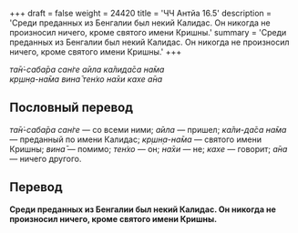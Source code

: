 +++
draft = false
weight = 24420
title = 'ЧЧ Антйа 16.5'
description = 'Среди преданных из Бенгалии был некий Калидас. Он никогда не произносил ничего, кроме святого имени Кришны.'
summary = 'Среди преданных из Бенгалии был некий Калидас. Он никогда не произносил ничего, кроме святого имени Кришны.'
+++

_та̄н̇-саба̄ра сан̇ге а̄ила ка̄лида̄са на̄ма  
кр̣шн̣а-на̄ма вина̄ тен̇хо на̄хи кахе а̄на_

## Пословный перевод

_та̄н̇_\-_саба̄ра_ _сан̇ге_ — со всеми ними; _а̄ила_ — пришел; _ка̄ли_\-_да̄са_ _на̄ма_ — преданный по имени Калидас; _кр̣шн̣а_\-_на̄ма_ — святого имени Кришны; _вина̄_ — помимо; _тен̇хо_ — он; _на̄хи_ — не; _кахе_ — говорит; _а̄на_ — ничего другого.

## Перевод

**Среди преданных из Бенгалии был некий Калидас. Он никогда не произносил ничего, кроме святого имени Кришны.**
